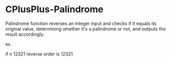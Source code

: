 # CPlusPlus-Palindrome

Palindrome function reverses an integer input and checks if it equals its original value, determining whether it's a palindrome or not, and outputs the result accordingly.

ex. 

if n 12321
reverse order is 12321 

